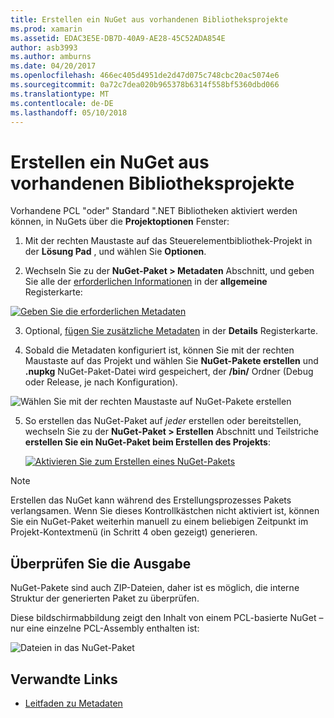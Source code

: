 ```yaml
---
title: Erstellen ein NuGet aus vorhandenen Bibliotheksprojekte
ms.prod: xamarin
ms.assetid: EDAC3E5E-DB7D-40A9-AE28-45C52ADA854E
author: asb3993
ms.author: amburns
ms.date: 04/20/2017
ms.openlocfilehash: 466ec405d4951de2d47d075c748cbc20ac5074e6
ms.sourcegitcommit: 0a72c7dea020b965378b6314f558bf5360dbd066
ms.translationtype: MT
ms.contentlocale: de-DE
ms.lasthandoff: 05/10/2018
---
```

# <a name="creating-a-nuget-from-existing-library-projects"></a>Erstellen ein NuGet aus vorhandenen Bibliotheksprojekte

Vorhandene PCL "oder" Standard ".NET Bibliotheken aktiviert werden können, in NuGets über die **Projektoptionen** Fenster:

1. Mit der rechten Maustaste auf das Steuerelementbibliothek-Projekt in der **Lösung Pad** , und wählen Sie **Optionen**.

2. Wechseln Sie zu der **NuGet-Paket > Metadaten** Abschnitt, und geben Sie alle der [erforderlichen Informationen](~/cross-platform/app-fundamentals/nuget-multiplatform-libraries/metadata.md) in der **allgemeine** Registerkarte:

  [![](existing-library-images/existing-metadata-sml.png "Geben Sie die erforderlichen Metadaten")](existing-library-images/existing-metadata.png#lightbox)

3. Optional, [fügen Sie zusätzliche Metadaten](~/cross-platform/app-fundamentals/nuget-multiplatform-libraries/metadata.md) in der **Details** Registerkarte.

4. Sobald die Metadaten konfiguriert ist, können Sie mit der rechten Maustaste auf das Projekt und wählen Sie **NuGet-Pakete erstellen** und **.nupkg** NuGet-Paket-Datei wird gespeichert, der **/bin/** Ordner (Debug oder Release, je nach Konfiguration).

  ![](existing-library-images/create-nuget-package.png "Wählen Sie mit der rechten Maustaste auf NuGet-Pakete erstellen")

5. So erstellen das NuGet-Paket auf _jeder_ erstellen oder bereitstellen, wechseln Sie zu der **NuGet-Paket > Erstellen** Abschnitt und Teilstriche **erstellen Sie ein NuGet-Paket beim Erstellen des Projekts**:

    [![](existing-library-images/existing-tickbox-sml.png "Aktivieren Sie zum Erstellen eines NuGet-Pakets")](existing-library-images/existing-tickbox.png#lightbox)

> [!NOTE]
> Erstellen das NuGet kann während des Erstellungsprozesses Pakets verlangsamen. Wenn Sie dieses Kontrollkästchen nicht aktiviert ist, können Sie ein NuGet-Paket weiterhin manuell zu einem beliebigen Zeitpunkt im Projekt-Kontextmenü (in Schritt 4 oben gezeigt) generieren.

## <a name="verifying-the-output"></a>Überprüfen Sie die Ausgabe

NuGet-Pakete sind auch ZIP-Dateien, daher ist es möglich, die interne Struktur der generierten Paket zu überprüfen.

Diese bildschirmabbildung zeigt den Inhalt von einem PCL-basierte NuGet – nur eine einzelne PCL-Assembly enthalten ist:

![](existing-library-images/nuget-output.png "Dateien in das NuGet-Paket")


## <a name="related-links"></a>Verwandte Links

- [Leitfaden zu Metadaten](~/cross-platform/app-fundamentals/nuget-multiplatform-libraries/metadata.md)
